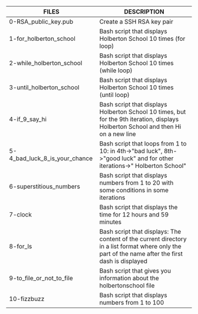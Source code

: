 | FILES  | DESCRIPTION |
| ------------- | ------------- |
| 0-RSA_public_key.pub | Create a SSH RSA key pair |
| 1-for_holberton_school | Bash script that displays Holberton School 10 times (for loop) |
| 2-while_holberton_school | Bash script that displays Holberton School 10 times (while loop) |
| 3-until_holberton_school | Bash script that displays Holberton School 10 times (until loop) |
| 4-if_9_say_hi | Bash script that displays Holberton School 10 times, but for the 9th iteration, displays Holberton School and then Hi on a new line |
| 5-4_bad_luck_8_is_your_chance | Bash script that loops from 1 to 10: in 4th->"bad luck", 8th->"good luck" and for other iterations->" Holberton School" |
| 6-superstitious_numbers | Bash script that displays numbers from 1 to 20 with some conditions in some iterations |
| 7-clock | Bash script that displays the time for 12 hours and 59 minutes |
| 8-for_ls | Bash script that displays: The content of the current directory in a list format where only the part of the name after the first dash is displayed |
| 9-to_file_or_not_to_file | Bash script that gives you information about the holbertonschool file |
| 10-fizzbuzz | Bash script that displays numbers from 1 to 100 |